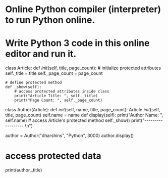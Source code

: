 # Online Python compiler (interpreter) to run Python online.
# Write Python 3 code in this online editor and run it.
class Article:
    def _init_(self, title, page_count):
        # initialize protected attributes
        self._title = title
        self._page_count = page_count
        
    # define protected method
    def _show(self):
        # access protected attributes inside class 
        print("Article Title: ", self._title)
        print("Page Count: ", self._page_count)
        
class Author(Article):
    def _init_(self, name, title, page_count):
        Article._init_(self, title, page_count)
        self.name = name
    def display(self):
        print("Author Name: ", self.name)
        # access Article's protected method
        self._show()
        print("------------------ \n")
        
        
author = Author("dharshins", "Python", 3000)
author.display()
# access protected data
print(author._title)
